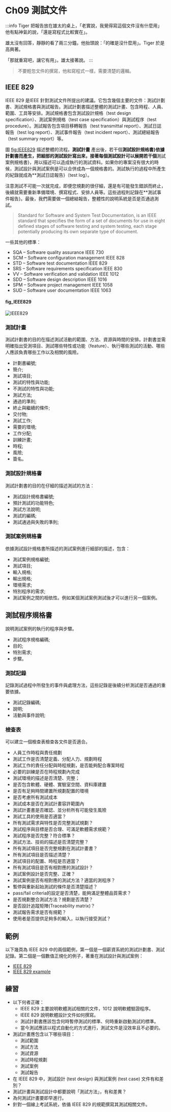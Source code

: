 Ch09 測試文件
===

:::info
Tiger 把報告放在雄太的桌上，「老實說，我覺得寫這個文件沒有什麼用」他有點神氣的說，「還是寫程式比較實在」。

雄太沒有回答，靜靜的看了兩三分鐘。他抬頭說：「的確是沒什麼用」。Tiger 於是高興著。

「那就重寫吧，讓它有用」。雄太接著說。
:::

> 不要輕忽文件的撰寫，他和寫程式一樣，需要清楚的邏輯。

## IEEE 829

IEEE 829 是IEEE 針對測試文件所提出的建議。它包含幾個主要的文件：測試計劃書、測試規格書與測試報告。測試計劃書描述整體的測試計畫、包含時程、人員、範圍、工具等安排。測試規格書包含測試設計規格（test design specification）、測試案例規格（test case specification）與測試程序（test procedure）。測試報告包含項目移轉報告（test transmittal report）、測試日誌報告（test log report）、測試事件報告（test incident report）、測試總結報告（test summary report）等。

圖 [fig:IEEE829](#fig_IEEE829) 描述整體的流程。**測試計畫** 產出後，若干個**測試設計規格書}依據計劃書而產生，把細部的測試設計寫出來，接著每個測試設計可以展開若干個**測試案例規格書}，用以描述可以造成執行的測試資料。如果你的專案沒有很大的時候，測試設計與測試案例是可以合併成為一個規格書的。測試執行的過程中所產生的紀錄就成為**測試日誌報告}（test log）。

注意測試不可能一次就完成，即便您規劃的很仔細，還是有可能發生錯誤而終止，後續就需要重新準備環境、撰寫程式、安排人員等。這些過程則記錄在**測試事件報告}。最後，我們需要做一個總結報告，整體性的說明系統是否是否通過測試。

> Standard for Software and System Test Documentation, is an IEEE standard that specifies the form of a set of documents for use in eight defined stages of software testing and system testing, each stage potentially producing its own separate type of document.

一些其他的標準：
-  SQA – Software quality assurance IEEE 730
-  SCM – Software configuration management IEEE 828
-  STD – Software test documentation IEEE 829
-  SRS – Software requirements specification IEEE 830
-  VV – Software verification and validation IEEE 1012
-  SDD – Software design description IEEE 1016
-  SPM – Software project management IEEE 1058
-  SUD – Software user documentation IEEE 1063

#### fig_IEEE829
![IEEE829](https://hackmd.io/_uploads/r1QWVpvvT.png)


### 測試計畫
測試計劃書的目的在描述測試活動的範圍、方法、資源與時間的安排。計劃書並需明確指出受測項目、測試哪些特性或功能（feature）、執行哪些測試的活動、哪些人應該負責哪些工作以及相關的風險。

-  計劃書編號;
-  簡介; 
-  測試項目;
-  測試的特性與功能;
-  不測試的特性與功能;
-  測試方法;
-  通過的準則;
-  終止與繼續的條件;
-  交付物;
-  測試工作;
-  需要的環境;
-  工作分配;
-  訓練計畫;
-  時程;
-  風險;
-  簽名。

### 測試設計規格書
測試計劃書的目的在仔細的描述測試的方法：

-  測試設計規格書編號; 
-  預計測試的功能特色; 
-  測試方法說明; 
-  測試的編碼; 
-  測試通過與失敗的準則; 

### 測試案例規格書
依據測試設計規格書所描述的測試案例進行細部的描述，包含：

-  測試案例規格編號; 
-  測試項目; 
-  輸入規格; 
-  輸出規格; 
-  環境需求; 
-  特別程序的需求; 
-  測試案例之間的相依性。例如某個測試案例測試後才可以進行另一個案例。


## 測試程序規格書
說明測試案例的執行的程序與步驟。

-  測試程序規格編碼; 
-  目的; 
-  特別需求; 
-  步驟。

### 測試記錄
記錄測試過程中所發生的事件與處理方法，這些記錄是後續分析測試是否通過的重要依據。

-  測試記錄編碼; 
-  說明; 
-  活動與事件說明; 

### 檢查表

可以建立一個檢查表檢查各文件是否適合。

-  人員工作時程與責任規劃
-  測試工作是否清楚定義、分配人力、規劃時程
-  測試工作的責任分配與時程規劃，是否能夠配合專案時程
-  必要的訓練是否在時程規劃內完成
-  測試環境的描述是否清楚、完整；
-  是否包含軟體、硬體、實驗室空間、資料庫建置
-  是否有足夠時間建置所規劃配置的環境
-  是否考慮所有測試成本
-  測試成本是否在測試計畫容許範圍內
-  測試計畫書是否確認、並分析所有可能發生風險
-  測試工具的使用是否適當？
-  所有測試需求與特性是否完整測試規劃？
-  測試程序與目標是否合理、可滿足軟體需求規範？
-  測試程序是否完整？符合標準？
-  測試方法、技術的描述是否清楚完整？
-  所有測試項目是否完整規劃在測試計畫書？
-  所有測試項目是否描述清楚？
-  測試項目的配置、時程是否適當？
-  所有測試項目是否有相對應的測試設計？
-  測試案例設計是否完整、正確？
-  測試案例是否有相對應的測試方法？適當的測程序？
-  暫停與重新起始測試的條件是否清楚描述？
-  pass/fail criteria的設定是否清楚，能夠滿足整體品質需求？
-  是否規劃整合測試方法？規劃是否清楚？
-  是否設計追蹤矩陣(Traceability matrix)？
-  測試報告需求是否有規範？
-  使用者是否提供足夠多的輸入，以執行接受測試？


## 範例
以下幾頁為 IEEE 829 中的兩個範例，第一個是一個薪資系統的測試計劃書、測試記錄。第二個是一個數值正規化的例子，著重在測試設計與測試案例：


* [IEEE 829](https://drive.google.com/file/d/12-HCU3oj-9rMjNpxLgzQSQyZ5xFzZ5mo/view?usp=sharing)
* [IEEE 829 example](https://drive.google.com/file/d/1puCjamWm7JsA8XI-wT0X6DdCXA6krxms/view?usp=sharing)


## 練習

-  以下何者正確：	 
	-  IEEE 829 主要說明軟體測試相關的文件，1012 說明軟體驗證程序。
	-  IEEE 829 說明軟體設計文件如何撰寫。
	-  測試計劃書應該包含何時暫停測試的標準、何時重新啟動測試的標準。
	-  當今測試應該以程式自動化的方式進行，測試文件是沒效率且不必要的。
-  測試計畫應包含以下哪些項目：	
	-  測試範圍 
	-  測試方法 
	-  測試資源 
	-  測試時程規劃 
	-  測試案例 
	-  測試報告
-  在 IEEE 829 中，測試設計 (test design) 與測試案例 (test case) 文件有和差別？
-  測試計畫與測試設計中都要說明「測試方法」，有和差異？
-  為何測試計畫要即早進行。
-  針對一個線上考試系統，依循 IEEE 829 的規範撰寫其測試相關文件。